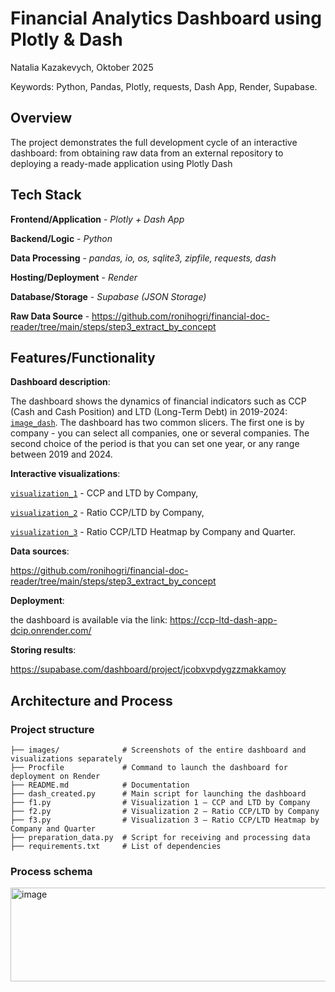 # Financial Analytics Dashboard using Plotly & Dash

Natalia Kazakevych, Oktober 2025

Keywords: Python, Pandas, Plotly, requests, Dash App, Render, Supabase.

## Overview

The project demonstrates the full development cycle of an interactive dashboard: from obtaining raw data from an external repository to deploying a ready-made application using Plotly Dash

## Tech Stack

**Frontend/Application** - *Plotly + Dash App*

**Backend/Logic** - *Python*

**Data Processing** - *pandas, io, os, sqlite3, zipfile, requests, dash*  

**Hosting/Deployment** - *Render*

**Database/Storage** - *Supabase (JSON Storage)*

**Raw Data Source** - https://github.com/ronihogri/financial-doc-reader/tree/main/steps/step3_extract_by_concept


## Features/Functionality

**Dashboard description**:

The dashboard shows the dynamics of financial indicators such as CCP (Cash and Cash Position) and LTD (Long-Term Debt) in 2019-2024: [`image_dash`](./image_dash.jpeg). The dashboard has two common slicers. The first one is by company - you can select all companies, one or several companies. The second choice of the period is that you can set one year, or any range between 2019 and 2024.

**Interactive visualizations**: 

[`visualization_1`](./image_fig_1.ccp_ltd_chart.png) - CCP and LTD by Company,

[`visualization_2`](./image_fig_2.ccp_ltd_ratio_chart.png) - Ratio CCP/LTD by Company, 

[`visualization_3`](./image_fig_3.Ratio_CCP_LTD%20Heatmap.png) - Ratio CCP/LTD Heatmap by Company and Quarter.


**Data sources**: 

https://github.com/ronihogri/financial-doc-reader/tree/main/steps/step3_extract_by_concept

**Deployment**: 

the dashboard is available via the link: https://ccp-ltd-dash-app-dcip.onrender.com/

**Storing results**: 

https://supabase.com/dashboard/project/jcobxvpdygzzmakkamoy


## Architecture and Process

### Project structure
```
├── images/              # Screenshots of the entire dashboard and visualizations separately
├── Procfile             # Command to launch the dashboard for deployment on Render
├── README.md            # Documentation
├── dash_created.py      # Main script for launching the dashboard
├── f1.py                # Visualization 1 — CCP and LTD by Company
├── f2.py                # Visualization 2 — Ratio CCP/LTD by Company
├── f3.py                # Visualization 3 — Ratio CCP/LTD Heatmap by Company and Quarter
├── preparation_data.py  # Script for receiving and processing data
├── requirements.txt     # List of dependencies

```
### Process schema

<img width="600" height="150" alt="image" src="https://github.com/user-attachments/assets/93e32694-f267-4a32-92e1-dba5e80f233c" />

